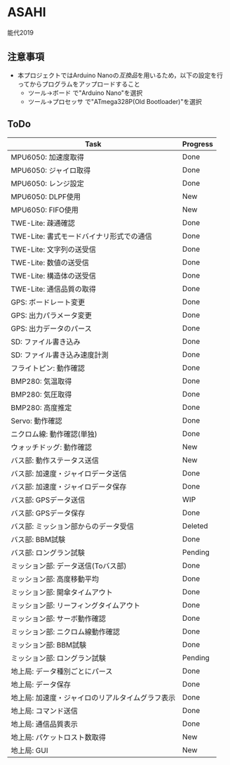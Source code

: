 # ASAHI
能代2019

## 注意事項

- 本プロジェクトではArduino Nanoの*互換品*を用いるため，以下の設定を行ってからプログラムをアップロードすること
	- ツール->ボード で"Arduino Nano"を選択
	- ツール->プロセッサ で"ATmega328P(Old Bootloader)"を選択

## ToDo

|Task|Progress|
|-|-|
|MPU6050: 加速度取得|Done|
|MPU6050: ジャイロ取得|Done|
|MPU6050: レンジ設定|Done|
|MPU6050: DLPF使用|New|
|MPU6050: FIFO使用|New|
|TWE-Lite: 疎通確認|Done|
|TWE-Lite: 書式モードバイナリ形式での通信|Done|
|TWE-Lite: 文字列の送受信|Done|
|TWE-Lite: 数値の送受信|Done|
|TWE-Lite: 構造体の送受信|Done|
|TWE-Lite: 通信品質の取得|Done|
|GPS: ボードレート変更|Done|
|GPS: 出力パラメータ変更|Done|
|GPS: 出力データのパース|Done|
|SD: ファイル書き込み|Done|
|SD: ファイル書き込み速度計測|Done|
|フライトピン: 動作確認|Done|
|BMP280: 気温取得|Done|
|BMP280: 気圧取得|Done|
|BMP280: 高度推定|Done|
|Servo: 動作確認|Done|
|ニクロム線: 動作確認(単独)|Done|
|ウォッチドッグ: 動作確認|New|
|バス部: 動作ステータス送信|New|
|バス部: 加速度・ジャイロデータ送信|Done|
|バス部: 加速度・ジャイロデータ保存|Done|
|バス部: GPSデータ送信|WIP|
|バス部: GPSデータ保存|Done|
|バス部: ミッション部からのデータ受信|Deleted|
|バス部: BBM試験|Done|
|バス部: ロングラン試験|Pending|
|ミッション部: データ送信(Toバス部)|Done|
|ミッション部: 高度移動平均|Done|
|ミッション部: 開傘タイムアウト|Done|
|ミッション部: リーフィングタイムアウト|Done|
|ミッション部: サーボ動作確認|Done|
|ミッション部: ニクロム線動作確認|Done|
|ミッション部: BBM試験|Done|
|ミッション部: ロングラン試験|Pending|
|地上局: データ種別ごとにパース|Done|
|地上局: データ保存|Done|
|地上局: 加速度・ジャイロのリアルタイムグラフ表示|Done|
|地上局: コマンド送信|Done|
|地上局: 通信品質表示|Done|
|地上局: パケットロスト数取得|New|
|地上局: GUI|New|
